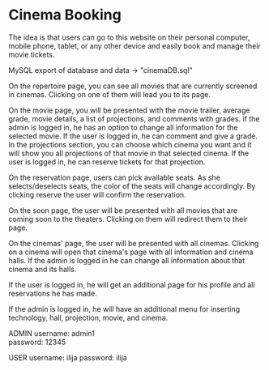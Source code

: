 # Cinema Booking

The idea is that users can go to this website on their personal computer, mobile phone, tablet, or any other device and easily book and manage their movie tickets.

MySQL export of database and data -> "cinemaDB.sql"

On the repertoire page, you can see all movies that are currently screened in cinemas. Clicking on one of them will lead you to its page.

On the movie page, you will be presented with the movie trailer, average grade, movie details, a list of projections, and comments with grades. if the admin is logged in, he has an option to change all information for the selected movie. If the user is logged in, he can comment and give a grade. In the projections section, you can choose which cinema you want and it will show you all projections of that movie in that selected cinema. If the user is logged in, he can reserve tickets for that projection.

On the reservation page, users can pick available seats. As she selects/deselects seats, the color of the seats will change accordingly. By clicking reserve the user will confirm the reservation.

On the soon page, the user will be presented with all movies that are coming soon to the theaters. Clicking on them will redirect them to their page.

On the cinemas' page, the user will be presented with all cinemas. Clicking on a cinema will open that cinema's page with all information and cinema halls. If the admin is logged in he can change all information about that cinema and its halls.

If the user is logged in, he will get an additional page for his profile and all reservations he has made.

If the admin is logged in, he will have an additional menu for inserting technology, hall, projection, movie, and cinema.

ADMIN
username: admin1  
password: 12345

USER
username: ilija
password: ilija
